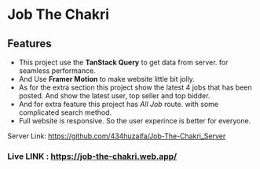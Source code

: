 # Job The Chakri

## Features
 - This project use the **TanStack Query** to get data from server. for seamless performance.
 - And Use **Framer Motion** to make website little bit jolly.
 - As for the extra section this project show the latest 4 jobs that has been posted. And show the latest user, top seller and top bidder.
 - And for extra feature this project has *All Job* route. with some complicated search method.
 - Full website is responsive. So the user experince is better for everyone.

Server Link: https://github.com/434huzaifa/Job-The-Chakri_Server

### Live LINK : https://job-the-chakri.web.app/
